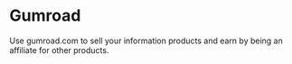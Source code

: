 # Gumroad

Use gumroad.com to sell your information products and earn by being an affiliate for other products.

